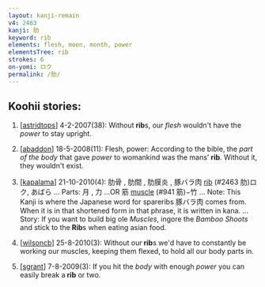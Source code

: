 ```yaml
---
layout: kanji-remain
v4: 2463
kanji: 肋
keyword: rib
elements: flesh, moon, month, power
elementsTree: rib
strokes: 6
on-yomi: ロク
permalink: /肋/
---
```


## Koohii stories: 

1) [<a href="http://kanji.koohii.com/profile/astridtops">astridtops</a>] 4-2-2007(38): Without<strong> rib</strong>s, our <em>flesh</em> wouldn&#039;t have the <em>power</em> to stay upright.

2) [<a href="http://kanji.koohii.com/profile/abaddon">abaddon</a>] 18-5-2008(11): Flesh, power: According to the bible, the <em>part of the body</em> that gave <em>power</em> to womankind was the mans&#039;<strong> rib</strong>. Without it, they wouldn&#039;t exist.

3) [<a href="http://kanji.koohii.com/profile/kapalama">kapalama</a>] 21-10-2010(4): 肋骨 , 肋間 , 肋膜炎 , 豚バラ肉 <a href="../v4/2463.html">rib</a> (#2463 肋)ロク, あばら ... Parts: 月 , 力 ...OR 筋 <a href="../v4/941.html">muscle</a> (#941 筋)−竹 ... Note: This Kanji is where the Japanese word for spareribs 豚バラ肉 comes from. When it is in that shortened form in that phrase, it is written in kana. ... Story: If you want to build big ole <em>Muscles</em>, ingore the <em>Bamboo Shoots</em> and stick to the<strong> Rib</strong>s when eating asian food.

4) [<a href="http://kanji.koohii.com/profile/wilsoncb">wilsoncb</a>] 25-8-2010(3): Without our<strong> rib</strong>s we&#039;d have to constantly be working our muscles, keeping them flexed, to hold all our body parts in.

5) [<a href="http://kanji.koohii.com/profile/sgrant">sgrant</a>] 7-8-2009(3): If you hit the <em>body</em> with enough <em>power</em> you can easily break a<strong> rib</strong> or two.

